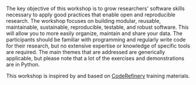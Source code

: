 The key objective of this workshop is to grow researchers' software skills necessary to apply good practices that enable open and reproducible research. The workshop focuses on building modular, reusable, maintainable, sustainable, reproducible, testable, and robust software. This will allow you to more easily organize, maintain and share your data. The participants should be familiar with programming and regularly write code for their research, but no extensive expertise or knowledge of specific tools are required. The main themes that are addressed are generically applicable, but please note that a lot of the exercises and demonstrations are in Python.

This workshop is inspired by and based on [CodeRefinery](https://coderefinery.org/lessons/)
training materials.
